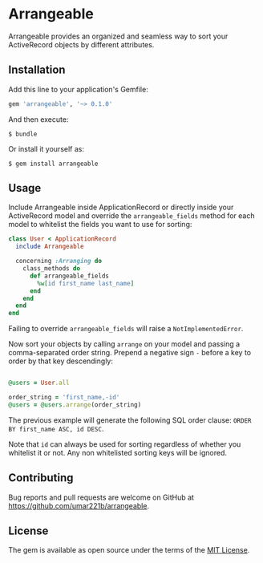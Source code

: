 # Arrangeable

Arrangeable provides an organized and seamless way to sort your ActiveRecord objects by different attributes.

## Installation

Add this line to your application's Gemfile:

```ruby
gem 'arrangeable', '~> 0.1.0'
```

And then execute:

    $ bundle

Or install it yourself as:

    $ gem install arrangeable

## Usage

Include Arrangeable inside ApplicationRecord or directly inside your ActiveRecord model and override the `arrangeable_fields` method for each model to whitelist the fields you want to use for sorting:

```ruby
class User < ApplicationRecord
  include Arrangeable

  concerning :Arranging do
    class_methods do
      def arrangeable_fields
        %w[id first_name last_name]
      end
    end
  end
end
```

Failing to override `arrangeable_fields` will raise a `NotImplementedError`.

Now sort your objects by calling `arrange` on your model and passing a comma-separated order string. Prepend a negative sign `-` before a key to order by that key descendingly:

```ruby

@users = User.all

order_string = 'first_name,-id'
@users = @users.arrange(order_string)
```

The previous example will generate the following SQL order clause: `ORDER BY first_name ASC, id DESC`.

Note that `id` can always be used for sorting regardless of whether you whitelist it or not. Any non whitelisted sorting keys will be ignored.

## Contributing

Bug reports and pull requests are welcome on GitHub at https://github.com/umar221b/arrangeable.

## License

The gem is available as open source under the terms of the [MIT License](https://opensource.org/licenses/MIT).
